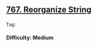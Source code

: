 ## [767. Reorganize String](https://leetcode.com/problems/reorganize-string/)

```Tag```:

#### Difficulty: Medium

